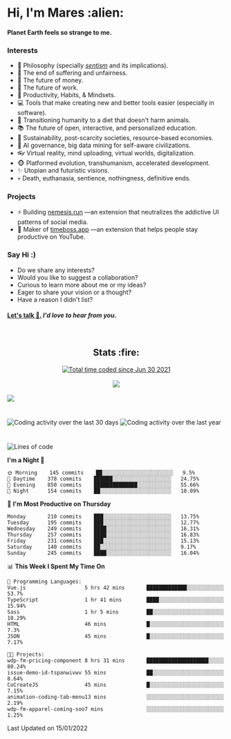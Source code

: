 <h1>Hi, I'm Mares :alien:</h1>

#### Planet Earth feels so strange to me.

### **Interests**

- 🌊 Philosophy (specially [_sentism_][sentismmedium] and its implications).
- 🎯 The end of suffering and unfairness.
- 💸 The future of money.
- 💼 The future of work.
- 🧠 Productivity, Habits, & Mindsets.
- 💻 Tools that make creating new and better tools easier (especially in software).
- 🥗 Transitioning humanity to a diet that doesn't harm animals.
- 📚 The future of open, interactive, and personalized education.
- 🌱 Sustainability, post-scarcity societies, resource-based economies.
- 🤖 AI governance, big data mining for self-aware civilizations.
- 👓 Virtual reality, mind uploading, virtual worlds, digitalization.
- 🐵 Platformed evolution, transhumanism, accelerated development.
- ✨ Utopian and futuristic visions.
- 💀 Death, euthanasia, sentience, nothingness, definitive ends.


### **Projects**

- ⚡ Building [nemesis.run](https://nemesis.run) —an extension that neutralizes the addictive UI patterns of social media.
- 💎 Maker of [timeboss.app](https://timeboss.app) —an extension that helps people stay productive on YouTube.


### **Say Hi :)**

- Do we share any interests?
- Would you like to suggest a collaboration?
- Curious to learn more about me or my ideas?
- Eager to share your vision or a thought?
- Have a reason I didn't list?

#### [Let's talk :wave:.](mailto:mareszhar@gmail.com) _I'd love to hear from you_.

[sentismmedium]: https://medium.com/@mareszhar/born-a-prisoner-a-reflection-about-life-its-struggles-and-a-plan-to-escape-d8566ce9b026

<br>

<h2 align="center">Stats :fire:</h2>

<div align="center">
  <a href="https://wakatime.com/@cfdc0e0d-4860-4b62-9ff0-cb659185525e">
    <img src="https://wakatime.com/badge/user/cfdc0e0d-4860-4b62-9ff0-cb659185525e.svg" alt="Total time coded since Jun 30 2021" />
  </a>
</div>

<br>

<!-- 
Add or remove this: 
&dates=B1AAB3FF 
...or this...
&date_format=M%20j%5B%2C%20Y%5D
from the *streak stats URL below* if they get bugged and aren't updating: 
-->

<div align="center">
  <img src="https://github-readme-streak-stats.herokuapp.com?user=mareszhar&theme=black-ice&hide_border=true&stroke=FFFFFF15&ring=DF8FFE&fire=DF8FFE&currStreakLabel=DF8FFE&background=1A232A&currStreakNum=86FFAB&dates=B1AAB3FF&date_format=M%20j%5B%2C%20Y%5D">
</div>

<br>

<img src="https://activity-graph.herokuapp.com/graph?username=mareszhar&theme=nord&bg_color=00000000&color=979797&line=DF8FFE&point=00000000&area=true&hide_border=true">

<br>

<h1></h1>

<img src="https://wakatime.com/share/@mares/5df0ff02-9c79-41b4-b540-51dc9c65a57b.svg" alt="Coding activity over the last 30 days" />
<img src="https://wakatime.com/share/@mares/ea89ba71-f374-40af-930c-e0655909fe37.svg" alt="Coding activity over the last year" />

<h1></h1>

<!--START_SECTION:waka-->
![Lines of code](https://img.shields.io/badge/From%20Hello%20World%20I%27ve%20Written-124%20Thousand%20lines%20of%20code-blue)

**I'm a Night 🦉** 

```text
🌞 Morning    145 commits    ██░░░░░░░░░░░░░░░░░░░░░░░   9.5% 
🌆 Daytime    378 commits    ██████░░░░░░░░░░░░░░░░░░░   24.75% 
🌃 Evening    850 commits    ██████████████░░░░░░░░░░░   55.66% 
🌙 Night      154 commits    ██░░░░░░░░░░░░░░░░░░░░░░░   10.09%

```
📅 **I'm Most Productive on Thursday** 

```text
Monday       210 commits    ███░░░░░░░░░░░░░░░░░░░░░░   13.75% 
Tuesday      195 commits    ███░░░░░░░░░░░░░░░░░░░░░░   12.77% 
Wednesday    249 commits    ████░░░░░░░░░░░░░░░░░░░░░   16.31% 
Thursday     257 commits    ████░░░░░░░░░░░░░░░░░░░░░   16.83% 
Friday       231 commits    ███░░░░░░░░░░░░░░░░░░░░░░   15.13% 
Saturday     140 commits    ██░░░░░░░░░░░░░░░░░░░░░░░   9.17% 
Sunday       245 commits    ████░░░░░░░░░░░░░░░░░░░░░   16.04%

```


📊 **This Week I Spent My Time On** 

```text
💬 Programming Languages: 
Vue.js                   5 hrs 42 mins       █████████████░░░░░░░░░░░░   53.7% 
TypeScript               1 hr 41 mins        ████░░░░░░░░░░░░░░░░░░░░░   15.94% 
Sass                     1 hr 5 mins         ██░░░░░░░░░░░░░░░░░░░░░░░   10.29% 
HTML                     46 mins             █░░░░░░░░░░░░░░░░░░░░░░░░   7.3% 
JSON                     45 mins             █░░░░░░░░░░░░░░░░░░░░░░░░   7.17%

🐱‍💻 Projects: 
wdp-fm-pricing-component 8 hrs 31 mins       ████████████████████░░░░░   80.24% 
issue-demo-id-tspanwivwv 55 mins             ██░░░░░░░░░░░░░░░░░░░░░░░   8.64% 
CoCreateJS               45 mins             █░░░░░░░░░░░░░░░░░░░░░░░░   7.15% 
animation-coding-tab-menu13 mins             ░░░░░░░░░░░░░░░░░░░░░░░░░   2.19% 
wdp-fm-apparel-coming-soo7 mins              ░░░░░░░░░░░░░░░░░░░░░░░░░   1.25%

```


 Last Updated on 15/01/2022
<!--END_SECTION:waka-->
